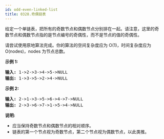```yaml
---
id: odd-even-linked-list
title: 0328.奇偶链表
---
```

给定一个单链表，把所有的奇数节点和偶数节点分别排在一起。请注意，这里的奇数节点和偶数节点指的是节点编号的奇偶性，而不是节点的值的奇偶性。

请尝试使用原地算法完成。你的算法的空间复杂度应为 O(1)，时间复杂度应为 O(nodes)，nodes 为节点总数。

**示例 1:**


<pre><strong>输入:</strong> 1-&gt;2-&gt;3-&gt;4-&gt;5-&gt;NULL<br/><strong>输出:</strong> 1-&gt;3-&gt;5-&gt;2-&gt;4-&gt;NULL<br/></pre>

**示例 2:**


<pre><strong>输入:</strong> 2-&gt;1-&gt;3-&gt;5-&gt;6-&gt;4-&gt;7-&gt;NULL <br/><strong>输出:</strong> 2-&gt;3-&gt;6-&gt;7-&gt;1-&gt;5-&gt;4-&gt;NULL</pre>

**说明:**


- 应当保持奇数节点和偶数节点的相对顺序。
- 链表的第一个节点视为奇数节点，第二个节点视为偶数节点，以此类推。
